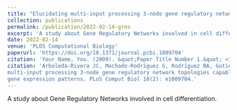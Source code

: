 ```yaml
---
title: "Elucidating multi-input processing 3-node gene regulatory network topologies capable of generating striped gene expression patterns"
collection: publications
permalink: /publication/2022-02-14-grns
excerpt: 'A study about Gene Regulatory Networks involved in cell differentiation.'
date: 2022-02-14
venue: 'PLOS Computational Biology'
paperurl: 'https://doi.org/10.1371/journal.pcbi.1009704'
citation: 'Your Name, You. (2009). &quot;Paper Title Number 1.&quot; <i>Journal 1</i>. 1(1).'
citation: 'Arboleda-Rivera JC, Machado-Rodrı́guez G, Rodrı́guez BA, Gutiérrez J (2022) Elucidating
multi-input processing 3-node gene regulatory network topologies capable of generating striped
gene expression patterns. PLoS Comput Biol 18(2): e1009704.'
---
```


A study about Gene Regulatory Networks involved in cell differentiation.
